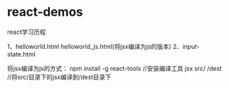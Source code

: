 # react-demos


react学习历程

1、helloworld.html  helloworld_js.html(将jsx编译为js的版本)
2、input-state.html

将jsx编译为js的方式：
npm install -g react-tools   //安装编译工具
jsx src/ /dest      //将src/目录下的jsx编译到/dest目录下
